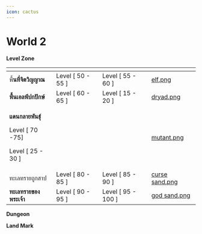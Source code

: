 ```yaml
---
icon: cactus
---
```


# World 2

**Level Zone**

<table data-view="cards"><thead><tr><th></th><th></th><th></th><th data-hidden data-card-cover data-type="files"></th></tr></thead><tbody><tr><td>พื้<strong>นที่จิตวิญญาณ</strong></td><td>Level  [ 50 - 55 ]</td><td>Level  [ 55 - 60 ]</td><td><a href="../.gitbook/assets/elf.png">elf.png</a></td></tr><tr><td><strong>พื้นเอลฟ์ปกปักษ์</strong></td><td>Level  [ 60 - 65 ]</td><td>Level  [ 15 - 20 ]</td><td><a href="../.gitbook/assets/dryad.png">dryad.png</a></td></tr><tr><td><p><strong>แดนกลายพันธุ์</strong></p><p>Level  [ 70 -75]</p><p>Level  [ 25 - 30 ]</p></td><td></td><td></td><td><a href="../.gitbook/assets/mutant.png">mutant.png</a></td></tr><tr><td>ทะเลทรายถูกสาป</td><td>Level  [ 80 - 85 ]</td><td>Level  [ 85 - 90 ]</td><td><a href="../.gitbook/assets/curse sand.png">curse sand.png</a></td></tr><tr><td><strong>ทะเลทรายของพระเจ้า</strong></td><td>Level  [ 90 - 95 ]</td><td>Level  [ 95 - 100 ]</td><td><a href="../.gitbook/assets/god sand.png">god sand.png</a></td></tr></tbody></table>

**Dungeon**

**Land Mark**
